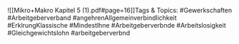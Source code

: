 
![[Mikro+Makro Kapitel 5 (1).pdf#page=16]]Tags & Topics:
   #Gewerkschaften
   #Arbeitgeberverband
   #angehrenAllgemeinverbindlichkeit
   #ErklrungKlassische
   #Mindestlhne
   #Arbeitgeberverbnde
   #Arbeitslosigkeit
   #Gleichgewichtslohn
   #arbeitgeberverbnd